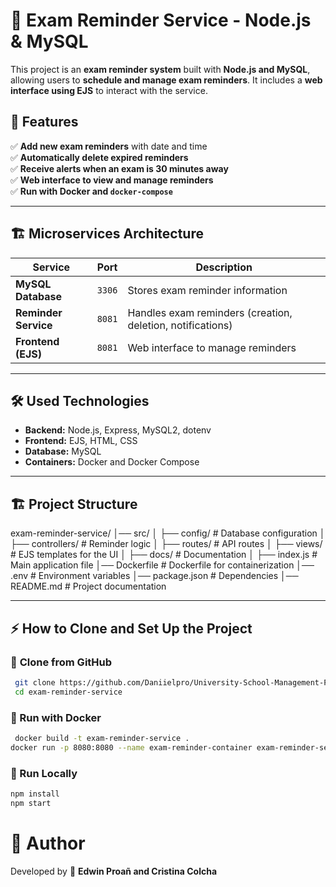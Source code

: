 # 📅 Exam Reminder Service - Node.js & MySQL

This project is an **exam reminder system** built with **Node.js and MySQL**, allowing users to **schedule and manage exam reminders**. It includes a **web interface using EJS** to interact with the service.

## 🚀 Features
✅ **Add new exam reminders** with date and time  
✅ **Automatically delete expired reminders**  
✅ **Receive alerts when an exam is 30 minutes away**  
✅ **Web interface to view and manage reminders**  
✅ **Run with Docker and `docker-compose`**  

---

## 🏗️ **Microservices Architecture**
| Service | Port | Description |
|-----------------|--------|-------------|
| **MySQL Database** | `3306` | Stores exam reminder information |
| **Reminder Service** | `8081` | Handles exam reminders (creation, deletion, notifications) |
| **Frontend (EJS)** | `8081` | Web interface to manage reminders |

---

## 🛠️ **Used Technologies**
- **Backend:** Node.js, Express, MySQL2, dotenv
- **Frontend:** EJS, HTML, CSS
- **Database:** MySQL
- **Containers:** Docker and Docker Compose

---

## 🏗️ **Project Structure**

exam-reminder-service/ 
│── src/ 
│ ├── config/ # Database configuration 
│ ├── controllers/ # Reminder logic
│ ├── routes/ # API routes 
│ ├── views/ # EJS templates for the UI 
│ ├── docs/ # Documentation
│ ├── index.js # Main application file 
│── Dockerfile # Dockerfile for containerization 
│── .env # Environment variables 
│── package.json # Dependencies 
│── README.md # Project documentation


---

## ⚡ **How to Clone and Set Up the Project**

### 🔹 **Clone from GitHub**
```sh
 git clone https://github.com/Daniielpro/University-School-Management-Project/exam-reminder-service. git
 cd exam-reminder-service
```
### 🔹 Run with Docker

```sh
 docker build -t exam-reminder-service .
docker run -p 8080:8080 --name exam-reminder-container exam-reminder-service

```
### 🔹 Run Locally

```sh
npm install
npm start

```
# 📜 **Author**
Developed by 🚀 **Edwin Proañ and Cristina Colcha**

